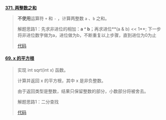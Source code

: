 **[371. 两整数之和](https://leetcode-cn.com/problems/sum-of-two-integers/)**

> **不使用**运算符 `+` 和 `-` ，计算两整数 `a` 、`b` 之和。
>
> 解题思路1：先求非进位的相加：**a ^ b**；再求进位**(a & b) << 1**; 下一步将非进位数字做为a，进位做为b，不断重复以上步骤，直到进位为0为止
>
> [代码](Math01.java)

#### [69. x 的平方根](https://leetcode-cn.com/problems/sqrtx/)

> 实现 int sqrt(int x) 函数。
>
> 计算并返回 x 的平方根，其中 x 是非负整数。
>
> 由于返回类型是整数，结果只保留整数的部分，小数部分将被舍去。
>
> 解题思路1：二分查找
>
> [代码](Math02.java)